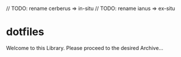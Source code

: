 // TODO: rename cerberus => in-situ
// TODO: rename ianus => ex-situ

# dotfiles
Welcome to this Library. Please proceed to the desired Archive...
